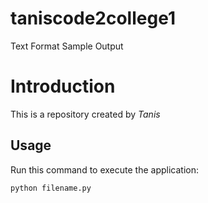 # taniscode2college1

Text Format	Sample Output
# Introduction


This is a repository created by *Tanis*


## Usage


Run this command to execute the application:


`python filename.py`

 
